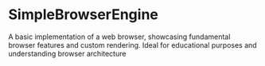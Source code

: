# SimpleBrowserEngine
A basic implementation of a web browser, showcasing fundamental browser features and custom rendering. Ideal for educational purposes and understanding browser architecture
